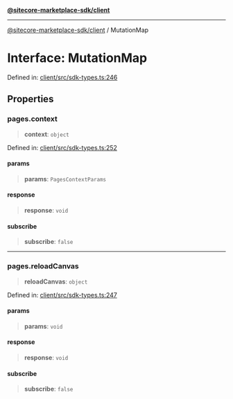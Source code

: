 [**@sitecore-marketplace-sdk/client**](../README.md)

***

[@sitecore-marketplace-sdk/client](../README.md) / MutationMap

# Interface: MutationMap

Defined in: [client/src/sdk-types.ts:246](https://github.com/Sitecore/marketplace-sdk/blob/047115917e8843232ba2a4ba284b67585698b1c5/packages/client/src/sdk-types.ts#L246)

## Properties

### pages.context

> **context**: `object`

Defined in: [client/src/sdk-types.ts:252](https://github.com/Sitecore/marketplace-sdk/blob/047115917e8843232ba2a4ba284b67585698b1c5/packages/client/src/sdk-types.ts#L252)

#### params

> **params**: `PagesContextParams`

#### response

> **response**: `void`

#### subscribe

> **subscribe**: `false`

***

### pages.reloadCanvas

> **reloadCanvas**: `object`

Defined in: [client/src/sdk-types.ts:247](https://github.com/Sitecore/marketplace-sdk/blob/047115917e8843232ba2a4ba284b67585698b1c5/packages/client/src/sdk-types.ts#L247)

#### params

> **params**: `void`

#### response

> **response**: `void`

#### subscribe

> **subscribe**: `false`
